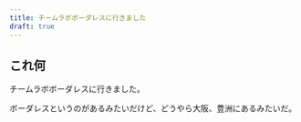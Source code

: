 ```yaml
---
title: チームラボボーダレスに行きました
draft: true
---
```


## これ何

チームラボボーダレスに行きました。

ボーダレスというのがあるみたいだけど、どうやら大阪、豊洲にあるみたいだ。
